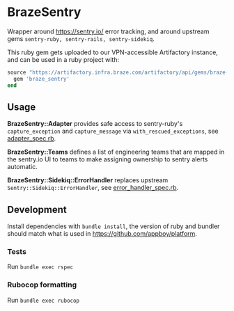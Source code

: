# BrazeSentry

Wrapper around <https://sentry.io/> error tracking, and around upstream gems `sentry-ruby, sentry-rails, sentry-sidekiq`.

This ruby gem gets uploaded to our VPN-accessible Artifactory instance, and can be used in a ruby project with:

```ruby
source "https://artifactory.infra.braze.com/artifactory/api/gems/braze-gems-local" do
  gem 'braze_sentry'
end
```

## Usage

**BrazeSentry::Adapter** provides safe access to sentry-ruby's `capture_exception` and `capture_message` via `with_rescued_exceptions`, see [adapter\_spec.rb](spec/braze_sentry/adapter_spec.rb).

**BrazeSentry::Teams** defines a list of engineering teams that are mapped in the sentry.io UI to teams to make assigning ownership to sentry alerts automatic.

**BrazeSentry::Sidekiq::ErrorHandler** replaces upstream `Sentry::Sidekiq::ErrorHandler`, see [error\_handler\_spec.rb](spec/braze_sentry/sidekiq/error_handler_spec.rb).

## Development

Install dependencies with `bundle install`, the version of ruby and bundler should match what is used in <https://github.com/appboy/platform>.

### Tests

Run `bundle exec rspec`

### Rubocop formatting

Run `bundle exec rubocop`
